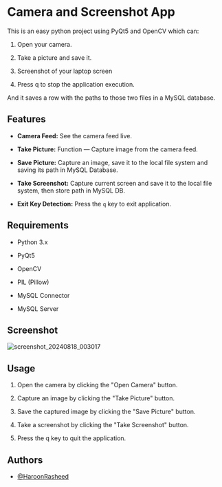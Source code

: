 # Camera and Screenshot App

This is an easy python project using PyQt5 and OpenCV which can:

1. Open your camera.

2. Take a picture and save it.

3. Screenshot of your laptop screen

4. Press q to stop the application execution.

And it saves a row with the paths to those two files in a MySQL database.

## Features

- **Camera Feed:** See the camera feed live.

- **Take Picture:** Function — Capture image from the camera feed.

- **Save Picture:** Capture an image, save it to the local file system and saving its path in MySQL Database.

- **Take Screenshot:** Capture current screen and save it to the local file system, then store path in MySQL DB.

- **Exit Key Detection:** Press the `q` key to exit application.

## Requirements

- Python 3.x

- PyQt5

- OpenCV

- PIL (Pillow)

- MySQL Connector

- MySQL Server

## Screenshot

![screenshot_20240818_003017](https://github.com/user-attachments/assets/b69b7577-4457-4a07-815f-68780d8c5355)

## Usage
1. Open the camera by clicking the "Open Camera" button.

2. Capture an image by clicking the "Take Picture" button.

3. Save the captured image by clicking the "Save Picture" button.

4. Take a screenshot by clicking the "Take Screenshot" button.

5. Press the q key to quit the application.

## Authors

- [@HaroonRasheed](https://github.com/Haroon1056)
